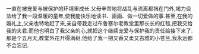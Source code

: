 一直在被宠爱与被保护的环境里成长.父母辛苦地将战乱与流离都挡在门外,竭力设法给了我一段温暖的童年,使我能快乐地读书、画画、做一切爱做的事.甚至,在我的婚礼上,父亲也特地赶了来,亲自带我走过布鲁塞尔老教堂里那长长的红毯,把我交给我的夫君.而他也明白了我父亲的心,就把这个继续宠爱与保护我的责任给接下来了.那是个五月天,教堂外花开得满树,他给了我一把又香又柔又古雅的小苍兰,我永远都不会忘记. 

